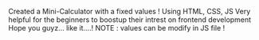 Created a Mini-Calculator with a fixed values ! 
Using HTML, CSS, JS
Very helpful for the beginners to boostup their intrest on frontend development
Hope you guyz... like it....!
NOTE : values can be modify in JS file !
